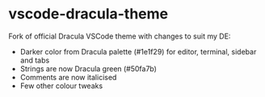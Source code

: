 # vscode-dracula-theme
Fork of official Dracula VSCode theme with changes to suit my DE:

- Darker color from Dracula palette (#1e1f29) for editor, terminal, sidebar and tabs
- Strings are now Dracula green (#50fa7b)
- Comments are now italicised
- Few other colour tweaks
